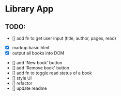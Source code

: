 # Library App

## TODO:
- [] add fn to get user input (title, author, pages, read)
- [x] markup basic html
- [x] output all books into DOM
- [] add 'New book' button
- [] add 'Remove book' button
- [] add fn to toggle read status of a book
- [] style UI
- [] refactor
- [] update readme
